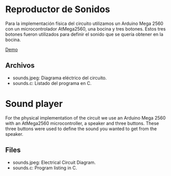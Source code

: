 # Reproductor de Sonidos
Para la implementación física del circuito utilizamos un Arduino Mega 2560 con un microcontrolador AtMega2560, una bocina y tres botones. Estos tres botones fueron utilizados para definir el sonido que se quería obtener en la bocina.

[Demo](https://youtu.be/e3UPuBMPni8)

## Archivos
* sounds.jpeg: Diagrama eléctrico del circuito.
* sounds.c: Listado del programa en C.

# Sound player
For the physical implementation of the circuit we use an Arduino Mega 2560 with an AtMega2560 microcontroller, a speaker and three buttons. These three buttons were used to define the sound you wanted to get from the speaker.

## Files
* sounds.jpeg: Electrical Circuit Diagram.
* sounds.c: Program listing in C.


